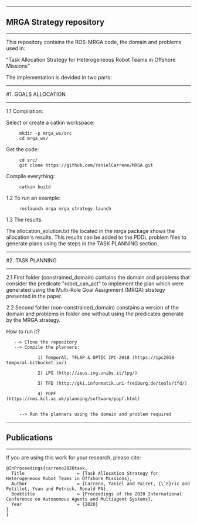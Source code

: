 ***************************************************************
## MRGA Strategy repository                                       
***************************************************************

This repository contains the ROS-MRGA code, the domain and problems used in:

"Task Allocation Strategy for Heterogeneous Robot Teams in Offshore Missions"

The implementation is devided in two parts:


****************************
#1. GOALS ALLOCATION
****************************

1.1 Compilation:

   Select or create a catkin workspace:

         mkdir -p mrga_ws/src
         cd mrga_ws/

   Get the code:

         cd src/
         git clone https://github.com/YanielCarreno/MRGA.git

   Compile everything:

         catkin build

1.2 To run an example:

         roslaunch mrga mrga_strategy.launch

1.3 The results:

The allocation_solution.txt file located in the mrga package shows the allocation's results. This results can be added to the PDDL problem files to generate plans using the steps in the TASK PLANNING section.


****************************
#2. TASK PLANNING
****************************

2.1 First folder (constrained_domain) contains the domain and problems that consider 
   the predicate "robot_can_act" to implement the plan which were generated using the 
   Multi-Role Goal Assignment (MRGA) strategy presented in the paper.

2.2 Second folder (non-constrained_domain) constains a version of the domain and problems
   in folder one without using the predicates generate by  the MRGA strategy.
   
   How to run it?
   
       --> Clone the repository
       --> Compile the planners:
       
                1) TemporAl, TFLAP & OPTIC IPC-2018 (https://ipc2018-temporal.bitbucket.io/)
       
                2) LPG (http://zeus.ing.unibs.it/lpg/) 
                
                3) TFD (http://gki.informatik.uni-freiburg.de/tools/tfd/)
                
                4) POPF (https://nms.kcl.ac.uk/planning/software/popf.html)
                
                
         --> Run the planners using the domain and problem required
       
****************************
## Publications
****************************
If you are using this work for your research, please cite:
```
@InProceedings{carreno2020task,
  Title                    = {Task Allocation Strategy for Heterogeneous Robot Teams in Offshore Missions},
  Author                   = {Carreno, Yaniel and Pairet, {\`E}ric and Petillot, Yvan and Petrick, Ronald PA},
  Booktitle                = {Proceedings of the 2020 International Conference on Autonomous Agents and Multiagent Systems},
  Year                     = {2020}
}
}
```
                
